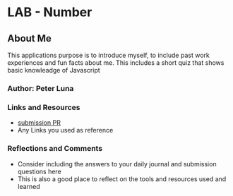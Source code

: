 # LAB - Number

## About Me

This applications purpose is to introduce myself, to include past work experiences and fun facts about me. This includes a short quiz that shows basic knowleadge of Javascript

### Author: Peter Luna

### Links and Resources
* [submission PR](http://xyz.com)
* Any Links you used as reference

### Reflections and Comments
* Consider including the answers to your daily journal and submission questions here
* This is also a good place to reflect on the tools and resources used and learned
